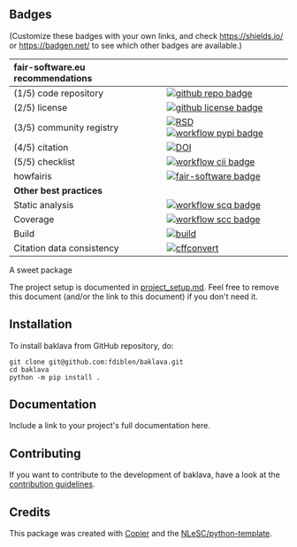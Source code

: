 ## Badges

(Customize these badges with your own links, and check https://shields.io/ or https://badgen.net/ to see which other badges are available.)

| fair-software.eu recommendations | |
| :-- | :--  |
| (1/5) code repository              | [![github repo badge](https://img.shields.io/badge/github-repo-000.svg?logo=github&labelColor=gray&color=blue)](https://github.com/fdiblen/baklava) |
| (2/5) license                      | [![github license badge](https://img.shields.io/github/license/fdiblen/baklava)](https://github.com/fdiblen/baklava) |
| (3/5) community registry           | [![RSD](https://img.shields.io/badge/rsd-baklava-00a3e3.svg)](https://www.research-software.nl/software/baklava) [![workflow pypi badge](https://img.shields.io/pypi/v/baklava.svg?colorB=blue)](https://pypi.python.org/project/baklava/) |
| (4/5) citation                     | [![DOI](https://zenodo.org/badge/DOI/<replace-with-created-DOI>.svg)](https://doi.org/<replace-with-created-DOI>)|
| (5/5) checklist                    | [![workflow cii badge](https://bestpractices.coreinfrastructure.org/projects/<replace-with-created-project-identifier>/badge)](https://bestpractices.coreinfrastructure.org/projects/<replace-with-created-project-identifier>) |
| howfairis                          | [![fair-software badge](https://img.shields.io/badge/fair--software.eu-%E2%97%8F%20%20%E2%97%8F%20%20%E2%97%8F%20%20%E2%97%8F%20%20%E2%97%8B-yellow)](https://fair-software.eu) |
| **Other best practices**           | &nbsp; |
| Static analysis                    | [![workflow scq badge](https://sonarcloud.io/api/project_badges/measure?project=fdiblen_baklava&metric=alert_status)](https://sonarcloud.io/dashboard?id=fdiblen_baklava) |
| Coverage                           | [![workflow scc badge](https://sonarcloud.io/api/project_badges/measure?project=fdiblen_baklava&metric=coverage)](https://sonarcloud.io/dashboard?id=fdiblen_baklava) || Documentation                      | [![Documentation Status](https://readthedocs.org/projects/baklava/badge/?version=latest)](https://baklava.readthedocs.io/en/latest/?badge=latest) || **GitHub Actions**                 | &nbsp; |
| Build                              | [![build](https://github.com/fdiblen/baklava/actions/workflows/build.yml/badge.svg)](https://github.com/fdiblen/baklava/actions/workflows/build.yml) |
| Citation data consistency          | [![cffconvert](https://github.com/fdiblen/baklava/actions/workflows/cffconvert.yml/badge.svg)](https://github.com/fdiblen/baklava/actions/workflows/cffconvert.yml) || SonarCloud                         | [![sonarcloud](https://github.com/fdiblen/baklava/actions/workflows/sonarcloud.yml/badge.svg)](https://github.com/fdiblen/baklava/actions/workflows/sonarcloud.yml) || Link checker              | [![link-check](https://github.com/fdiblen/baklava/actions/workflows/link-check.yml/badge.svg)](https://github.com/fdiblen/baklava/actions/workflows/link-check.yml) |## How to use baklava

A sweet package

The project setup is documented in [project_setup.md](project_setup.md). Feel free to remove this document (and/or the link to this document) if you don't need it.

## Installation

To install baklava from GitHub repository, do:

```console
git clone git@github.com:fdiblen/baklava.git
cd baklava
python -m pip install .
```

## Documentation

Include a link to your project's full documentation here.

## Contributing

If you want to contribute to the development of baklava,
have a look at the [contribution guidelines](CONTRIBUTING.md).

## Credits

This package was created with [Copier](https://github.com/copier-org/copier) and the [NLeSC/python-template](https://github.com/NLeSC/python-template).
